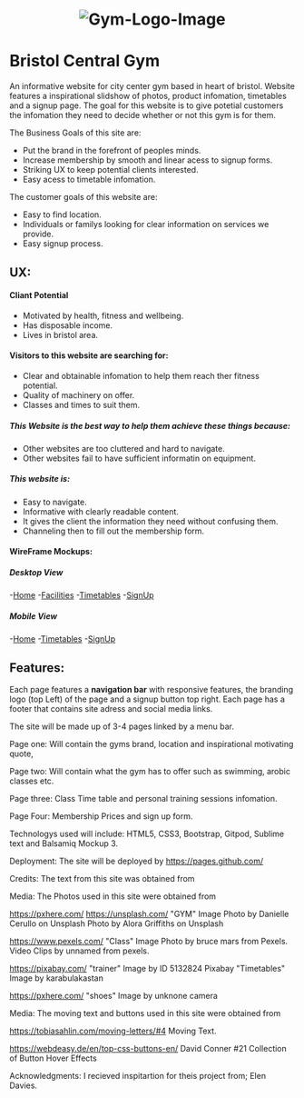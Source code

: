 <h1 align="center">
    <img src="https://github.com/jonathanw82/bristol-central-gym/blob/master/assets/images/Bristol-Gym-ReadMe-image.png" alt="Gym-Logo-Image"/>
 </h1>

# Bristol Central Gym

An informative website for city center gym based in heart of bristol.
Website features a inspirational slidshow of photos, product infomation, timetables and a signup page.
The goal for this website is to give potetial customers the infomation they need to decide whether or not this gym is for them.

The Business Goals of this site are:
* Put the brand in the forefront of peoples minds.
* Increase membership by smooth and linear acess to signup forms.
* Striking UX to keep potential clients interested.
* Easy acess to timetable infomation.

The customer goals of this website are:
* Easy to find location.
* Individuals or familys looking for clear information on services we provide.
* Easy signup process.

## UX:

#### Cliant Potential
* Motivated by health, fitness and wellbeing.
* Has disposable income.
* Lives in bristol area.

#### Visitors to this website are searching for:
* Clear and obtainable infomation to help them reach ther fitness potential.
* Quality of machinery on offer.
* Classes and times to suit them.


##### This Website is the best way to help them achieve these things because:
* Other websites are too cluttered and hard to navigate.
* Other websites fail to have sufficient informatin on equipment.

##### This website is:
* Easy to navigate.
* Informative with clearly readable content.
* It gives the client the information they need without confusing them.
* Channeling then to fill out the membership form.
    
#### WireFrame Mockups:
##### Desktop View
-[Home](https://github.com/jonathanw82/bristol-central-gym/blob/master/assets/WireFrame/Home-DTV.png)
-[Facilities](https://github.com/jonathanw82/bristol-central-gym/blob/master/assets/WireFrame/Facilities-DTV.png)
-[Timetables](https://github.com/jonathanw82/bristol-central-gym/blob/master/assets/WireFrame/Timetables-DTV.png)
-[SignUp](https://github.com/jonathanw82/bristol-central-gym/blob/master/assets/WireFrame/Signup-DTV.png)

##### Mobile View
-[Home](https://github.com/jonathanw82/bristol-central-gym/blob/master/assets/WireFrame/Home-MV.png)
-[Timetables](https://github.com/jonathanw82/bristol-central-gym/blob/master/assets/WireFrame/Timetables-MV.png)
-[SignUp](https://github.com/jonathanw82/bristol-central-gym/blob/master/assets/WireFrame/Signup-MV.png)

## Features:

Each page features a **navigation bar** with responsive features, the branding logo (top Left) of the page and a signup button top right. Each page has a footer that contains site adress and social media links.

The site will be made up of 3-4 pages linked by a menu bar.

Page one:
Will contain the gyms brand, location and inspirational motivating quote,

Page two:
Will contain what the gym has to offer such as swimming, arobic classes etc.

Page three:
Class Time table and personal training sessions infomation.

Page Four:
Membership Prices and sign up form.

Technologys used will include:
HTML5, CSS3, Bootstrap, Gitpod, Sublime text and Balsamiq Mockup 3.

Deployment: The site will be deployed by 
https://pages.github.com/

Credits:
The text from this site was obtained from


Media: The Photos used in this site were obtained from

https://pxhere.com/
https://unsplash.com/
"GYM" Image Photo by Danielle Cerullo on Unsplash
Photo by Alora Griffiths on Unsplash

https://www.pexels.com/
"Class" Image Photo by bruce mars from Pexels.
Video Clips by unnamed from pexels.

https://pixabay.com/
"trainer" Image by ID 5132824 Pixabay
"Timetables" Image by karabulakastan

https://pxhere.com/
"shoes" Image by unknone camera 

Media: The moving text and buttons used in this site were obtained from

https://tobiasahlin.com/moving-letters/#4
Moving Text.

https://webdeasy.de/en/top-css-buttons-en/
David Conner #21 Collection of Button Hover Effects

Acknowledgments:
I recieved inspitartion for theis project from;
Elen Davies.





